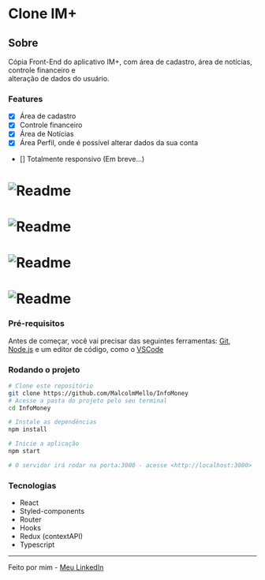 <h1>Clone IM+</h1>

<h2>Sobre</h2>

<p>Cópia Front-End do aplicativo IM+, com área de cadastro, área de notícias, controle financeiro e <br/>
alteração de dados do usuário.
</p>

### Features
- [x] Área de cadastro
- [x] Controle financeiro
- [X] Área de Notícias
- [x] Área Perfil, onde é possível alterar dados da sua conta
- [] Totalmente responsivo (Em breve...)

<h1>
    <img alt="Readme" title= "Readme" src="./gifs/im1.gif" />
</h1>
<h1>
    <img alt="Readme" title= "Readme" src="./gifs/im2.gif" />
</h1>
<h1>
    <img alt="Readme" title= "Readme" src="./gifs/im3.gif" />
</h1>
<h1>
    <img alt="Readme" title= "Readme" src="./gifs/im5.gif" />
</h1>


### Pré-requisitos
Antes de começar, você vai precisar das seguintes ferramentas: [Git](https://git-scm.com), [Node.js](https://nodejs.org/en/) e um editor de código, como o [VSCode](https://code.visualstudio.com/)

### Rodando o projeto
```bash
# Clone este repositório
git clone https://github.com/MalcolmMello/InfoMoney
# Acesse a pasta do projeto pelo seu terminal
cd InfoMoney

# Instale as dependências
npm install

# Inicie a aplicação
npm start

# O servidor irá rodar na porta:3000 - acesse <http://localhost:3000>

```

### Tecnologias
- React
- Styled-components
- Router
- Hooks
- Redux (contextAPI)
- Typescript 

---

Feito por mim - [Meu LinkedIn](https://www.linkedin.com/in/malcolm-de-mello-a8208a224/)